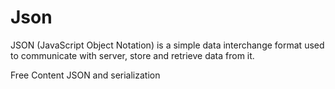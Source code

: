 # Json

JSON (JavaScript Object Notation) is a simple data interchange format used to communicate with server, store and retrieve data from it.

<ResourceGroupTitle>Free Content</ResourceGroupTitle>
<BadgeLink colorScheme='blue' badgeText='Official Docs' href='https://docs.flutter.dev/development/data-and-backend/json'>JSON and serialization</BadgeLink>
